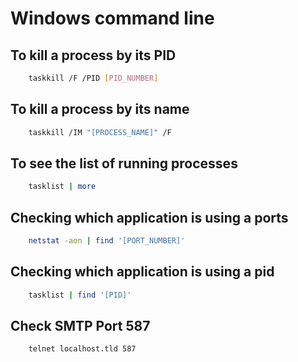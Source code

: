 # Windows command line

## To kill a process by its PID

```bash
    taskkill /F /PID [PID_NUMBER]
``` 

## To kill a process by its name

```bash
    taskkill /IM "[PROCESS_NAME]" /F
```
## To see the list of running processes

```bash
    tasklist | more
```
## Checking which application is using a ports

```bash
    netstat -aon | find '[PORT_NUMBER]'
```
## Checking which application is using a pid

```bash
    tasklist | find '[PID]'
```
## Check SMTP Port 587
```bash
    telnet localhost.tld 587
```
